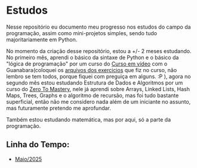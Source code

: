 # Estudos
Nesse repositório eu documento meu progresso nos estudos do campo da programação, assim como mini-projetos simples, sendo tudo majoritariamente em Python. 

No momento da criação desse repositório, estou a +/- 2 meses estudando. No primeiro mês, aprendi o básico da sintaxe de Python e o básico da "lógica de programação" por um curso do [Curso em vídeo](https://www.youtube.com/c/CursoemV%C3%ADdeo) com o Guanabara(coloquei os [arquivos dos exercicios](https://github.com/pedrosant37/estudos/tree/main/Exercicios) que fiz no curso, não lembro se tem todos, porque fiquei com preguiça em alguns. :P ), agora no segundo mês estou estudando Estrutura de Dados e Algoritmos por um curso do [Zero To Mastery](https://zerotomastery.io/), nele já aprendi sobre Arrays, Linked Lists, Hash Maps, Trees, Graphs e o algoritmo de recursão, mas foi tudo bastante superficial, então não me considero nada além de um iniciante no assunto, mas futuramente pretendo me aprofundar. 

Também estou estudando matemática, mas por aqui, só a parte da programação.

## Linha do Tempo:

- [Maio/2025](https://github.com/pedrosant37/estudos/blob/main/Meses/Maio.md)
